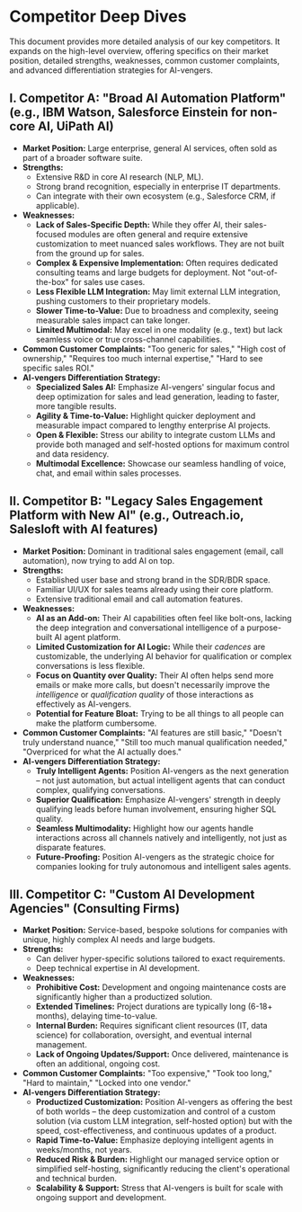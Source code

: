 # Competitor Deep Dives

This document provides more detailed analysis of our key competitors. It expands on the high-level overview, offering specifics on their market position, detailed strengths, weaknesses, common customer complaints, and advanced differentiation strategies for AI-vengers.

## I. Competitor A: "Broad AI Automation Platform" (e.g., IBM Watson, Salesforce Einstein for non-core AI, UiPath AI)

* **Market Position:** Large enterprise, general AI services, often sold as part of a broader software suite.
* **Strengths:**
    * Extensive R&D in core AI research (NLP, ML).
    * Strong brand recognition, especially in enterprise IT departments.
    * Can integrate with their own ecosystem (e.g., Salesforce CRM, if applicable).
* **Weaknesses:**
    * **Lack of Sales-Specific Depth:** While they offer AI, their sales-focused modules are often general and require extensive customization to meet nuanced sales workflows. They are not built from the ground up for sales.
    * **Complex & Expensive Implementation:** Often requires dedicated consulting teams and large budgets for deployment. Not "out-of-the-box" for sales use cases.
    * **Less Flexible LLM Integration:** May limit external LLM integration, pushing customers to their proprietary models.
    * **Slower Time-to-Value:** Due to broadness and complexity, seeing measurable sales impact can take longer.
    * **Limited Multimodal:** May excel in one modality (e.g., text) but lack seamless voice or true cross-channel capabilities.
* **Common Customer Complaints:** "Too generic for sales," "High cost of ownership," "Requires too much internal expertise," "Hard to see specific sales ROI."
* **AI-vengers Differentiation Strategy:**
    * **Specialized Sales AI:** Emphasize AI-vengers' singular focus and deep optimization for sales and lead generation, leading to faster, more tangible results.
    * **Agility & Time-to-Value:** Highlight quicker deployment and measurable impact compared to lengthy enterprise AI projects.
    * **Open & Flexible:** Stress our ability to integrate custom LLMs and provide both managed and self-hosted options for maximum control and data residency.
    * **Multimodal Excellence:** Showcase our seamless handling of voice, chat, and email within sales processes.

## II. Competitor B: "Legacy Sales Engagement Platform with New AI" (e.g., Outreach.io, Salesloft with AI features)

* **Market Position:** Dominant in traditional sales engagement (email, call automation), now trying to add AI on top.
* **Strengths:**
    * Established user base and strong brand in the SDR/BDR space.
    * Familiar UI/UX for sales teams already using their core platform.
    * Extensive traditional email and call automation features.
* **Weaknesses:**
    * **AI as an Add-on:** Their AI capabilities often feel like bolt-ons, lacking the deep integration and conversational intelligence of a purpose-built AI agent platform.
    * **Limited Customization for AI Logic:** While their *cadences* are customizable, the underlying AI behavior for qualification or complex conversations is less flexible.
    * **Focus on Quantity over Quality:** Their AI often helps send more emails or make more calls, but doesn't necessarily improve the *intelligence* or *qualification quality* of those interactions as effectively as AI-vengers.
    * **Potential for Feature Bloat:** Trying to be all things to all people can make the platform cumbersome.
* **Common Customer Complaints:** "AI features are still basic," "Doesn't truly understand nuance," "Still too much manual qualification needed," "Overpriced for what the AI actually does."
* **AI-vengers Differentiation Strategy:**
    * **Truly Intelligent Agents:** Position AI-vengers as the next generation – not just automation, but actual intelligent agents that can conduct complex, qualifying conversations.
    * **Superior Qualification:** Emphasize AI-vengers' strength in deeply qualifying leads before human involvement, ensuring higher SQL quality.
    * **Seamless Multimodality:** Highlight how our agents handle interactions across all channels natively and intelligently, not just as disparate features.
    * **Future-Proofing:** Position AI-vengers as the strategic choice for companies looking for truly autonomous and intelligent sales agents.

## III. Competitor C: "Custom AI Development Agencies" (Consulting Firms)

* **Market Position:** Service-based, bespoke solutions for companies with unique, highly complex AI needs and large budgets.
* **Strengths:**
    * Can deliver hyper-specific solutions tailored to exact requirements.
    * Deep technical expertise in AI development.
* **Weaknesses:**
    * **Prohibitive Cost:** Development and ongoing maintenance costs are significantly higher than a productized solution.
    * **Extended Timelines:** Project durations are typically long (6-18+ months), delaying time-to-value.
    * **Internal Burden:** Requires significant client resources (IT, data science) for collaboration, oversight, and eventual internal management.
    * **Lack of Ongoing Updates/Support:** Once delivered, maintenance is often an additional, ongoing cost.
* **Common Customer Complaints:** "Too expensive," "Took too long," "Hard to maintain," "Locked into one vendor."
* **AI-vengers Differentiation Strategy:**
    * **Productized Customization:** Position AI-vengers as offering the best of both worlds – the deep customization and control of a custom solution (via custom LLM integration, self-hosted option) but with the speed, cost-effectiveness, and continuous updates of a product.
    * **Rapid Time-to-Value:** Emphasize deploying intelligent agents in weeks/months, not years.
    * **Reduced Risk & Burden:** Highlight our managed service option or simplified self-hosting, significantly reducing the client's operational and technical burden.
    * **Scalability & Support:** Stress that AI-vengers is built for scale with ongoing support and development.